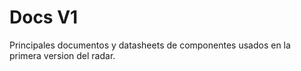 # Docs V1
Principales documentos y datasheets de componentes usados en la primera version del radar.